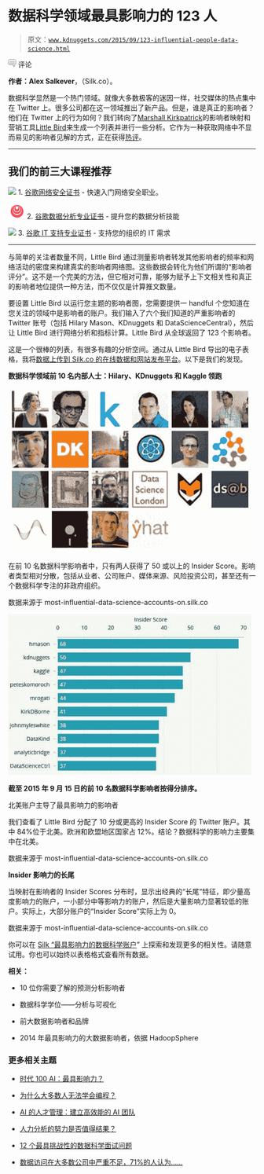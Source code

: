 # 数据科学领域最具影响力的 123 人

> 原文：[`www.kdnuggets.com/2015/09/123-influential-people-data-science.html`](https://www.kdnuggets.com/2015/09/123-influential-people-data-science.html)

![c](img/3d9c022da2d331bb56691a9617b91b90.png) 评论

**作者：Alex Salkever**，（Silk.co）。

数据科学显然是一个热门领域。就像大多数极客的迷因一样，社交媒体的热点集中在 Twitter 上。很多公司都在这一领域推出了新产品。但是，谁是真正的影响者？他们在 Twitter 上的行为如何？我们转向了[Marshall Kirkpatrick](https://twitter.com/marshallk)的影响者映射和营销工具[Little Bird](http://www.getlittlebird.com/)来生成一个列表并进行一些分析。它作为一种获取网络中不显而易见的影响者见解的方式，正在获得[热评](http://www.walkersands.com/Blog/little-bird-influencer-engagement-tool-review/)。

* * *

## 我们的前三大课程推荐

![](img/0244c01ba9267c002ef39d4907e0b8fb.png) 1\. [谷歌网络安全证书](https://www.kdnuggets.com/google-cybersecurity) - 快速入门网络安全职业。

![](img/e225c49c3c91745821c8c0368bf04711.png) 2\. [谷歌数据分析专业证书](https://www.kdnuggets.com/google-data-analytics) - 提升您的数据分析技能

![](img/0244c01ba9267c002ef39d4907e0b8fb.png) 3\. [谷歌 IT 支持专业证书](https://www.kdnuggets.com/google-itsupport) - 支持您的组织的 IT 需求

* * *

与简单的关注者数量不同，Little Bird 通过测量影响者转发其他影响者的频率和网络活动的密度来构建真实的影响者网络图。这些数据会转化为他们所谓的“影响者评分”。这不是一个完美的方法，但它相对可靠，能够为赋予上下文相关性和真正的影响者地位提供一种方法，而不仅仅是计算推文数量。

要设置 Little Bird 以运行您主题的影响者图，您需要提供一 handful 个您知道在您关注的领域中是影响者的账户。我们输入了六个我们知道的严重影响者的 Twitter 账号（包括 Hilary Mason、KDnuggets 和 DataScienceCentral），然后让 Little Bird 进行网络分析和指标计算。Little Bird 从全球返回了 123 个影响者。

这是一个很棒的列表，有很多有趣的分析空间。通过从 Little Bird 导出的电子表格，我将[数据上传到 Silk.co 的在线数据和网站发布平台](http://most-influential-data-science-accounts-on.silk.co/?utm_type=GuestBlog&utm_campaign=KDN&utm_source=LittleBird)。以下是我们的发现。

**数据科学领域前 10 名内部人士：Hilary、KDnuggets 和 Kaggle 领跑**

![littlebird-data-science-influencers](img/bc9cf00c57db3fd478282b912cc49c84.png)

在前 10 名数据科学影响者中，只有两人获得了 50 或以上的 Insider Score。影响者类型相对分散，包括从业者、公司账户、媒体来源、风险投资公司，甚至还有一个数据科学专注的非政府组织。

数据来源于 most-influential-data-science-accounts-on.silk.co

![littlebird-data-science-score-top10](img/effdf521aa05ecb853daf1e7d6f95415.png)

**截至 2015 年 9 月 15 日的前 10 名数据科学影响者按得分排序。**

北美账户主导了最具影响力的影响者

我们查看了 Little Bird 分配了 10 分或更高的 Insider Score 的 Twitter 账户。其中 84%位于北美。欧洲和欧盟地区国家占 12%。结论？数据科学的影响力主要集中在北美。

数据来源于 most-influential-data-science-accounts-on.silk.co

**Insider 影响力的长尾**

当映射在影响者的 Insider Scores 分布时，显示出经典的“长尾”特征，即少量高度影响力的账户，一小部分中等影响力的账户，然后是大量影响力显著较低的账户。实际上，大部分账户的“Insider Score”实际上为 0。

数据来源于 most-influential-data-science-accounts-on.silk.co

你可以在 [Silk “最具影响力的数据科学账户](http://most-influential-data-science-accounts-on.silk.co/?utm_type=GuestBlog&utm_campaign=KDN&utm_source=LittleBird)” 上探索和发现更多的相关性。请随意试用。你也可以始终以表格格式查看所有数据。

**相关：**

+   10 位你需要了解的预测分析影响者

+   数据科学学位——分析与可视化

+   前大数据影响者和品牌

+   2014 年最具影响力的大数据影响者，依据 HadoopSphere

### 更多相关主题

+   [时代 100 AI：最具影响力？](https://www.kdnuggets.com/time-100-ai-the-most-influential)

+   [为什么大多数人无法学会编程？](https://www.kdnuggets.com/2022/03/people-fail-learn-programming.html)

+   [AI 的人才管理：建立高效能的 AI 团队](https://www.kdnuggets.com/2022/03/people-management-ai-building-highvelocity-ai-teams.html)

+   [人力分析的努力是否值得结果？](https://www.kdnuggets.com/2022/09/efforts-people-analytics-worth-outcome.html)

+   [12 个最具挑战性的数据科学面试问题](https://www.kdnuggets.com/2022/07/12-challenging-data-science-interview-questions.html)

+   [数据访问在大多数公司中严重不足，71%的人认为……](https://www.kdnuggets.com/2023/07/mostly-data-access-severely-lacking-synthetic-data-help.html)
